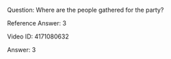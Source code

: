 Question: Where are the people gathered for the party?

Reference Answer: 3

Video ID: 4171080632

Answer: 3

